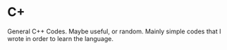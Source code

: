 # C+
General C++ Codes. Maybe useful, or random. Mainly simple codes that I wrote in order to learn the language.
